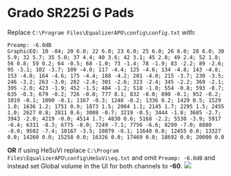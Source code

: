 # Grado SR225i G Pads
Replace `C:\Program Files\EqualizerAPO\config\config.txt` with:
```
Preamp: -6.0dB
GraphicEQ: 10 -84; 20 6.0; 22 6.0; 23 6.0; 25 6.0; 26 6.0; 28 6.0; 30 5.9; 32 5.7; 35 5.0; 37 4.4; 40 3.6; 42 3.1; 45 2.8; 49 2.4; 52 1.8; 56 0.8; 59 0.2; 64 -0.5; 68 -1.0; 73 -1.4; 78 -1.9; 83 -2.2; 89 -2.6; 95 -3.1; 102 -3.7; 109 -4.0; 117 -4.4; 125 -4.6; 134 -4.8; 143 -4.8; 153 -4.8; 164 -4.6; 175 -4.4; 188 -4.2; 201 -4.0; 215 -3.7; 230 -3.5; 246 -3.2; 263 -3.0; 282 -2.6; 301 -2.6; 323 -2.4; 345 -2.2; 369 -2.1; 395 -2.0; 423 -1.9; 452 -1.5; 484 -1.2; 518 -1.0; 554 -0.8; 593 -0.7; 635 -0.3; 679 -0.2; 726 -0.0; 777 0.1; 832 -0.0; 890 -0.1; 952 -0.2; 1019 -0.1; 1090 -0.1; 1167 -0.3; 1248 -0.2; 1336 0.2; 1429 0.5; 1529 1.0; 1636 1.2; 1751 0.9; 1873 1.5; 2004 1.1; 2145 1.7; 2295 1.5; 2455 1.0; 2627 0.8; 2811 0.6; 3008 -0.7; 3219 -0.5; 3444 -1.8; 3685 -2.7; 3943 -2.0; 4219 -0.0; 4514 1.7; 4830 0.6; 5168 -2.2; 5530 -3.9; 5917 -6.4; 6331 -8.3; 6775 -8.0; 7249 -7.1; 7756 -6.6; 8299 -7.0; 8880 -8.0; 9502 -7.4; 10167 -3.5; 10879 -0.1; 11640 0.0; 12455 0.0; 13327 0.0; 14260 0.0; 15258 0.0; 16326 0.0; 17469 0.0; 18692 0.0; 20000 0.0
```
**OR** if using HeSuVi replace `C:\Program Files\EqualizerAPO\config\HeSuVi\eq.txt` and omit `Preamp: -6.0dB` and instead set Global volume in the UI for both channels to **-60**.
![](https://raw.githubusercontent.com/jaakkopasanen/AutoEq/master/results/Headphone.com/innerfidelity/onear/Grado%20SR225i%20G%20Pads/Grado%20SR225i%20G%20Pads.png)